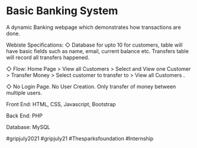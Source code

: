 # Basic Banking System

A dynamic Banking webpage which demonstrates how transactions are done.

Webiste Specifications:
◇ Database for upto 10 for customers, table will have basic fields such as name, email, current balance etc. Transfers table will record all transfers happened.

◇ Flow: Home Page > View all Customers > Select and View one Customer > Transfer Money > Select customer to transfer to > View all Customers .

◇ No Login Page. No User Creation. Only transfer of money between multiple users.

Front End: HTML, CSS, Javascript, Bootstrap

Back End: PHP

Database: MySQL

#gripjuly2021 #gripjuly21 #Thesparksfoundation #Internship
